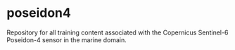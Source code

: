 # poseidon4

Repository for all training content associated with the Copernicus Sentinel-6 Poseidon-4 sensor in the marine domain.